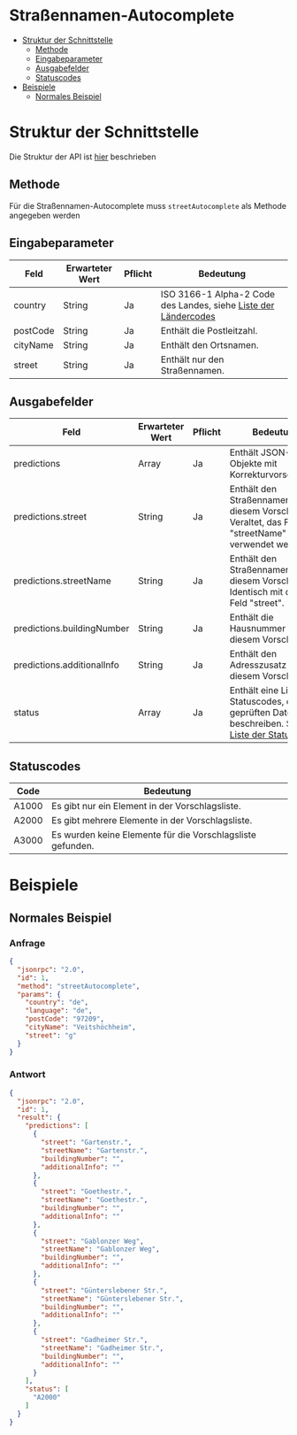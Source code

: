 # Straßennamen-Autocomplete

- [Struktur der Schnittstelle](#struktur-der-schnittstelle)
  - [Methode](#methode)
  - [Eingabeparameter](#eingabeparameter)
  - [Ausgabefelder](#ausgabefelder)
  - [Statuscodes](#statuscodes)
- [Beispiele](#beispiele)
  - [Normales Beispiel](#normales-beispiel)

# Struktur der Schnittstelle

Die Struktur der API ist [hier](./../structure-api.md) beschrieben

## Methode

Für die Straßennamen-Autocomplete muss ```streetAutocomplete``` als Methode angegeben werden

## Eingabeparameter

| Feld     | Erwarteter Wert | Pflicht | Bedeutung                                                                                |
|----------|-----------------|---------|------------------------------------------------------------------------------------------|
| country  | String          | Ja      | ISO 3166-1 Alpha-2 Code des Landes, siehe [Liste der Ländercodes](./../country-codes.md) |
| postCode | String          | Ja      | Enthält die Postleitzahl.                                                                |
| cityName | String          | Ja      | Enthält den Ortsnamen.                                                                   |
| street   | String          | Ja      | Enthält nur den Straßennamen.                                                            |

## Ausgabefelder

| Feld                       | Erwarteter Wert | Pflicht | Bedeutung                                                                                                                 |
|----------------------------|-----------------|---------|---------------------------------------------------------------------------------------------------------------------------|
| predictions                | Array           | Ja      | Enthält JSON-Objekte mit Korrekturvorschlägen.                                                                            |
| predictions.street         | String          | Ja      | Enthält den Straßennamen zu diesem Vorschlag. Veraltet, das Feld "streetName" sollte verwendet werden.                    |
| predictions.streetName     | String          | Ja      | Enthält den Straßennamen zu diesem Vorschlag. Identisch mit dem Feld "street".                                            |
| predictions.buildingNumber | String          | Ja      | Enthält die Hausnummer zu diesem Vorschlag.                                                                               |
| predictions.additionalInfo | String          | Ja      | Enthält den Adresszusatz zu diesem Vorschlag.                                                                             |
| status                     | Array           | Ja      | Enthält eine Liste mit Statuscodes, die den geprüften Datensatz beschreiben. Siehe [Liste der Statuscodes](#statuscodes). |

## Statuscodes

| Code  | Bedeutung                                                  |
|-------|------------------------------------------------------------|
| A1000 | Es gibt nur ein Element in der Vorschlagsliste.            |
| A2000 | Es gibt mehrere Elemente in der Vorschlagsliste.           |
| A3000 | Es wurden keine Elemente für die Vorschlagsliste gefunden. |

# Beispiele

## Normales Beispiel

### Anfrage

```json
{
  "jsonrpc": "2.0",
  "id": 1,
  "method": "streetAutocomplete",
  "params": {
    "country": "de",
    "language": "de",
    "postCode": "97209",
    "cityName": "Veitshöchheim",
    "street": "g"
  }
}
```

### Antwort

```json
{
  "jsonrpc": "2.0",
  "id": 1,
  "result": {
    "predictions": [
      {
        "street": "Gartenstr.",
        "streetName": "Gartenstr.",
        "buildingNumber": "",
        "additionalInfo": ""
      },
      {
        "street": "Goethestr.",
        "streetName": "Goethestr.",
        "buildingNumber": "",
        "additionalInfo": ""
      },
      {
        "street": "Gablonzer Weg",
        "streetName": "Gablonzer Weg",
        "buildingNumber": "",
        "additionalInfo": ""
      },
      {
        "street": "Günterslebener Str.",
        "streetName": "Günterslebener Str.",
        "buildingNumber": "",
        "additionalInfo": ""
      },
      {
        "street": "Gadheimer Str.",
        "streetName": "Gadheimer Str.",
        "buildingNumber": "",
        "additionalInfo": ""
      }
    ],
    "status": [
      "A2000"
    ]
  }
}
```
